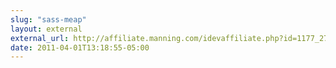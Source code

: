 ```yaml
---
slug: "sass-meap"
layout: external
external_url: http://affiliate.manning.com/idevaffiliate.php?id=1177_270
date: 2011-04-01T13:18:55-05:00
---
```

